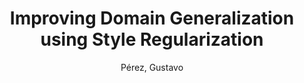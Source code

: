 ---
paperId: 28
author: Pérez, Gustavo
publicationauthor: Pérez, G.
title: Improving Domain Generalization using Style Regularization
pdf: 28_CameraReady_28.pdf
poster: 28_poster_28.png
pitch: https://youtu.be/j6YmTSMmz6k
type: Poster
topic: Deep Learning
category: Extended Abstract
link: https://research.latinxinai.org/papers/cvpr/2021/pdf/28_CameraReady_28.pdf
conference: cvpr
year: 2021
tags: cvpr-2021-ea
location: Virtual
---